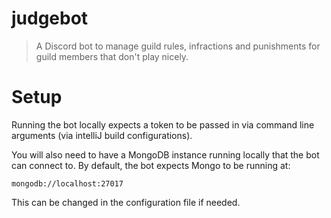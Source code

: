 # judgebot

> A Discord bot to manage guild rules, infractions and punishments for guild members that don't play nicely.

# Setup
Running the bot locally expects a token to be passed in via command line arguments (via intelliJ build configurations).

You will also need to have a MongoDB instance running locally that the bot can connect to. By default, the bot expects Mongo to be running at:
```
mongodb://localhost:27017
```
This can be changed in the configuration file if needed.
